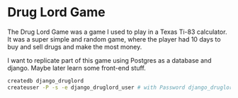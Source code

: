 # Drug Lord Game

The Drug Lord Game was a game I used to play in a Texas Ti-83 calculator. It was a super simple and random game, where the player had 10 days to buy and sell drugs and make the most money.

I want to replicate part of this game using Postgres as a database and django. Maybe later learn some front-end stuff.

```bash
createdb django_druglord
createuser -P -s -e django_druglord_user # with Password django_druglord_password
```
